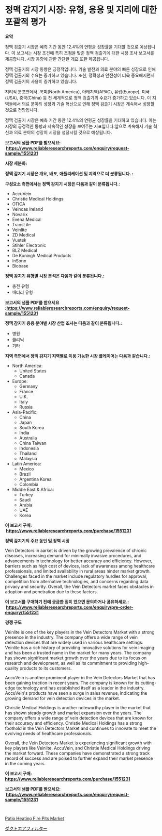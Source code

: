 <p><h1>정맥 감지기 시장: 유형, 응용 및 지리에 대한 포괄적 평가</h1></p><p><strong>요약</strong></p>
<p><p>정맥 검출기 시장은 예측 기간 동안 12.4%의 연평균 성장률을 기대할 것으로 예상됩니다. 이 보고서는 시장 조건에 특히 초점을 맞춘 정맥 검출기에 대한 시장 조사 보고서를 제공합니다. 시장 동향에 관한 간단한 개요 또한 제공됩니다. </p><p>정맥 검출기의 시장 동향은 긍정적입니다. 기술 발전과 의료 분야의 빠른 성장으로 인해 정맥 검출기의 수요는 증가하고 있습니다. 또한, 정확성과 안전성이 더욱 중요해지면서 정맥 검출기의 사용이 증가하고 있습니다. </p><p>지리적 분포면에서, 북미(North America), 아태지역(APAC), 유럽(Europe), 미국(USA), 중국(China) 등 전 세계적으로 정맥 검출기의 수요가 증가하고 있습니다. 이 지역들에서 의료 분야의 성장과 기술 혁신으로 인해 정맥 검출기 시장은 계속해서 성장할 것으로 전망됩니다. </p><p>정맥 검출기 시장은 예측 기간 동안 12.4%의 연평균 성장률을 기대하고 있습니다. 이는 시장의 긍정적인 동향과 지속적인 성장을 보여주는 지표입니다.앞으로 계속해서 기술 혁신과 의료 분야의 성장이 시장을 성장시킬 것으로 예상됩니다.</p></p>
<p><strong>보고서의 샘플 PDF를 받으세요: &nbsp;<a href="https://www.reliableresearchreports.com/enquiry/request-sample/1551231">https://www.reliableresearchreports.com/enquiry/request-sample/1551231</a></strong></p>
<p><strong>시장 세분화:</strong></p>
<p><strong> 정맥 감지기 시장은 개요, 배포, 애플리케이션 및 지역으로 더 분류됩니다. :</strong></p>
<p><strong>구성요소 측면에서는 정맥 감지기 시장은 다음과 같이 분류됩니다.:</strong></p>
<p><ul><li>AccuVein</li><li>Christie Medical Holdings</li><li>OTICA</li><li>Veincas Ireland</li><li>Novarix</li><li>Evena Medical</li><li>TransLite</li><li>Veinlite</li><li>ZD Medical</li><li>Vuetek</li><li>Stihler Electronic</li><li>BLZ Medical</li><li>De Koningh Medical Products</li><li>InSono</li><li>Biobase</li></ul></p>
<p><strong> 정맥 감지기 유형별 시장 분석은 다음과 같이 분류됩니다.:</strong></p>
<p><ul><li>충전 유형</li><li>배터리 유형</li></ul></p>
<p><strong>보고서의 샘플 PDF를 받으세요 :<a href="https://www.reliableresearchreports.com/enquiry/request-sample/1551231">https://www.reliableresearchreports.com/enquiry/request-sample/1551231</a></strong></p>
<p><strong> 정맥 감지기 응용 분야별 시장 산업 조사는 다음과 같이 분류됩니다.:</strong></p>
<p><ul><li>병원</li><li>클리닉</li><li>기타</li></ul></p>
<p><strong>지역 측면에서 정맥 감지기 지역별로 이용 가능한 시장 플레이어는 다음과 같습니다.:</strong></p>
<p><ul>
    <li>
        North America:
        <ul>
            <li>United States</li>
            <li>Canada</li>
        </ul>
    </li>
    <li>
        Europe:
        <ul>
            <li>Germany</li>
            <li>France</li>
            <li>U.K.</li>
            <li>Italy</li>
            <li>Russia</li>
        </ul>
    </li>
    <li>
        Asia-Pacific:
        <ul>
            <li>China</li>
            <li>Japan</li>
            <li>South Korea</li>
            <li>India</li>
            <li>Australia</li>
            <li>China Taiwan</li>
            <li>Indonesia</li>
            <li>Thailand</li>
            <li>Malaysia</li>
        </ul>
    </li>
    <li>
        Latin America:
        <ul>
            <li>Mexico</li>
            <li>Brazil</li>
            <li>Argentina Korea</li>
            <li>Colombia</li>
        </ul>
    </li>
    <li>
        Middle East & Africa:
        <ul>
            <li>Turkey</li>
            <li>Saudi</li>
            <li>Arabia</li>
            <li>UAE</li>
            <li>Korea</li>
        </ul>
    </li>
    </ul></p>
<p><strong>이 보고서 구매: &nbsp;<a href="https://www.reliableresearchreports.com/purchase/1551231">https://www.reliableresearchreports.com/purchase/1551231</a></strong></p>
<p><strong>정맥 감지기의 주요 동인 및 장벽 시장</strong></p>
<p><p>Vein Detectors in aarket is driven by the growing prevalence of chronic diseases, increasing demand for minimally invasive procedures, and advancements in technology for better accuracy and efficiency. However, barriers such as high cost of devices, lack of awareness among healthcare professionals, and limited availability in rural areas hinder market growth. Challenges faced in the market include regulatory hurdles for approval, competition from alternative technologies, and concerns regarding data privacy and security. Overall, the Vein Detectors market faces obstacles in adoption and penetration due to these factors.</p></p>
<p><strong>이 보고서를 구매하기 전에 궁금한 점이 있으면 문의하거나 공유하세요.: &nbsp;<a href="https://www.reliableresearchreports.com/enquiry/pre-order-enquiry/1551231">https://www.reliableresearchreports.com/enquiry/pre-order-enquiry/1551231</a></strong></p>
<p><strong>경쟁 구도</strong></p>
<p><p>Veinlite is one of the key players in the Vein Detectors Market with a strong presence in the industry. The company offers a wide range of vein detection devices that are widely used in various healthcare settings. Veinlite has a rich history of providing innovative solutions for vein imaging and has been a trusted name in the market for many years. The company has shown significant market growth over the years due to its focus on research and development, as well as its commitment to providing high-quality products to its customers.</p><p>AccuVein is another prominent player in the Vein Detectors Market that has been gaining traction in recent years. The company is known for its cutting-edge technology and has established itself as a leader in the industry. AccuVein's products have seen a surge in sales revenue, indicating the growing demand for vein detection devices in the market.</p><p>Christie Medical Holdings is another noteworthy player in the market that has shown steady growth and market expansion over the years. The company offers a wide range of vein detection devices that are known for their accuracy and efficiency. Christie Medical Holdings has a strong foothold in the Vein Detectors Market and continues to innovate to meet the evolving needs of healthcare professionals.</p><p>Overall, the Vein Detectors Market is experiencing significant growth with key players like Veinlite, AccuVein, and Christie Medical Holdings driving the market forward. These companies have demonstrated a strong track record of success and are poised to further expand their market presence in the coming years.</p></p>
<p><strong>이 보고서 구매: &nbsp; <a href="https://www.reliableresearchreports.com/purchase/1551231">https://www.reliableresearchreports.com/purchase/1551231</a></strong></p>
<p><strong>보고서의 샘플 PDF를 받으세요: &nbsp;<a href="https://www.reliableresearchreports.com/enquiry/request-sample/1551231">https://www.reliableresearchreports.com/enquiry/request-sample/1551231</a></strong><strong></strong></p>
<p>&nbsp;</p>
<p><p><a href="https://github.com/BryceTownsendr/Market-Research-Report-List-4/blob/main/patio-heating-fire-pits-market.md">Patio Heating Fire Pits Market</a></p><p><a href="https://github.com/ksxzwxabcuynh011/Market-Research-Report-List-1/blob/main/65988607544.md">ダクトエアフィルター</a></p></p>